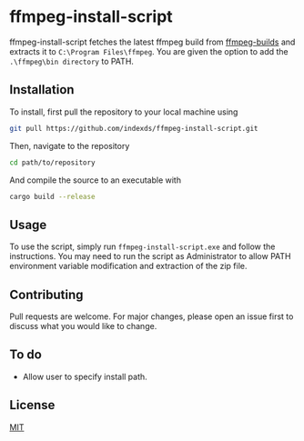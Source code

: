 # ffmpeg-install-script

ffmpeg-install-script fetches the latest ffmpeg build from [ffmpeg-builds](https://github.com/BtbN/FFmpeg-Builds/) and extracts it to ```C:\Program Files\ffmpeg```. You are given the option to add the ```.\ffmpeg\bin directory``` to PATH.

## Installation

To install, first pull the repository to your local machine using

```bash
git pull https://github.com/indexds/ffmpeg-install-script.git
``` 

Then, navigate to the repository  

```bash
cd path/to/repository
```

And compile the source to an executable with

```bash
cargo build --release
```
## Usage

To use the script, simply run ```ffmpeg-install-script.exe``` and follow the instructions.
You may need to run the script as Administrator to allow PATH environment variable modification and extraction of the zip file.

## Contributing

Pull requests are welcome. For major changes, please open an issue first
to discuss what you would like to change.

## To do

- Allow user to specify install path.

## License

[MIT](https://choosealicense.com/licenses/mit/)
